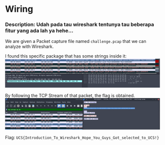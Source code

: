 # Wiring
### Description: Udah pada tau wireshark tentunya tau beberapa fitur yang ada lah ya hehe...

We are given a Packet capture file named ```challenge.pcap``` that we can analyze with Wireshark.

I found this specific package that has some strings inside it:
![alt text](image.png)

By following the TCP Stream of that packet, the flag is obtained.
![alt text](image-2.png)

Flag: ```UCS{Introduction_To_Wireshark_Hope_You_Guys_Got_selected_to_UCS!}```